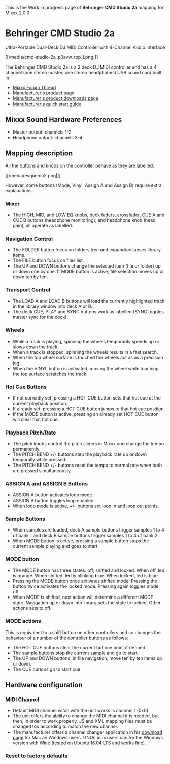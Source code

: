 This is the Work in progress page of **Behringer CMD Studio 2a** mapping
for Mixxx 2.0.0

# Behringer CMD Studio 2a

Ultra-Portable Dual-Deck DJ MIDI Controller with 4-Channel Audio
Interface

[[/media/cmd-studio-2a_p0avw_top_l.png|]]

The Behringer CMD Studio 2a is a 2 deck DJ MIDI controller and has a 4
channel (one stereo master, one stereo headphones) USB sound card built
in.

  - [Mixxx Forum
    Thread](https://www.mixxx.org/forums/viewtopic.php?f=7&t=9359)
  - [Manufacturer's product
    page](https://www.musictri.be/Categories/Behringer/Computer-Audio/DJ-Controllers/CMD-STUDIO-2A/p/P0AVW)
  - [Manufacturer's product downloads
    page](http://www.musictri.be/Categories/Behringer/Computer-Audio/DJ-Controllers/CMD-STUDIO-2A/p/P0AVW/downloads)
  - [Manufacturer's quick start
    guide](https://media.music-group.com/media/PLM/data/docs/P0AVW/CMD%20STUDIO%202A_QSG_WW.pdf)

## Mixxx Sound Hardware Preferences

  - Master output: channels 1-2
  - Headphone output: channels 3-4

## Mapping description

All the buttons and knobs on the controller behave as they are labelled:

[[/media/esquema2.png|]]

However, some buttons (Mode, Vinyl, Assign A and Assign B) require extra
explanations.

### Mixer

  - The HIGH, MID, and LOW EQ knobs, deck faders, crossfader, CUE A and
    CUE B buttons (headphone monitoring), and headphone knob (head
    gain), all operate as labelled.

### Navigation Control

  - The FOLDER button focus on folders tree and expand/collapses library
    items.
  - The FILE button focus on files list.
  - The UP and DOWN buttons change the selected item (file or folder) up
    or down one by one. If MODE button is active, file selection moves
    up or down ten by ten.

### Transport Control

  - The LOAD A and LOAD B buttons will load the currently highlighted
    track in the library window into deck A or B.
  - The deck CUE, PLAY and SYNC buttons work as labelled (SYNC toggles
    master sync for the deck).

### Wheels

  - While a track is playing, spinning the wheels temporarily speeds up
    or slows down the track.
  - When a track is stopped, spinning the wheels results in a fast
    search.
  - When the top wheel surface is touched the wheels act as as a
    precision jog.
  - When the VINYL button is activated, moving the wheel while touching
    the top surface scratches the track.

### Hot Cue Buttons

  - If not currently set, pressing a HOT CUE button sets that hot cue at
    the current playback position.
  - If already set, pressing a HOT CUE button jumps to that hot cue
    position.
  - If the MODE button is active, pressing an already set HOT CUE button
    will clear that hot cue.

### Playback Pitch/Rate

  - The pitch knobs control the pitch sliders in Mixxx and change the
    tempo permanently.
  - The PITCH BEND +/- buttons step the playback rate up or down
    temporally while pressed.
  - The PITCH BEND +/- buttons reset the tempo to normal rate when both
    are pressed simultaneously.

### ASSIGN A and ASSIGN B Buttons

  - ASSIGN A button activates loop mode.
  - ASSIGN B button toggles loop enabled.
  - When loop mode is active, +/- buttons set loop in and loop out
    points.

### Sample Buttons

  - When samples are loaded, deck A sample buttons trigger samples 1 to
    4 of bank 1 and deck B sample buttons trigger samples 1 to 4 of bank
    2.
  - When MODE button is active, pressing a sample button stops the
    current sample playing and goes to start.

### MODE button

  - The MODE button has three states: off, shifted and locked. When off,
    led is orange. When shifted, led is blinking blue. When locked, led
    is blue.
  - Pressing the MODE button once activates shifted mode. Pressing the
    button twice activates the locked mode. Pressing again toggles mode
    off.
  - When MODE is shifted, next action will determine a different MODE
    state. Navigation up or down into library sets the state to locked.
    Other actions sets to off.

### MODE actions

This is equivalent to a shift button on other controllers and so changes
the behaviour of a number of the controller buttons as follows:

  - The HOT CUE buttons clear the current hot cue point if defined.
  - The sample buttons stop the current sample and go to start.
  - The UP and DOWN buttons, in file navigation, move ten by ten items
    up or down.
  - The CUE buttons go to start cue.

## Hardware configuration

### MIDI Channel

  - Default MIDI channel witch with the unit works is channel 1 (0x0).
  - The unit offers the ability to change the MIDI channel if is needed,
    but then, in order to work properly, JS and XML mapping files must
    be changed too according to match the new channel.
  - The manufacturer offers a channel changer application in his
    [download
    page](http://www.musictri.be/Categories/Behringer/Computer-Audio/DJ-Controllers/CMD-STUDIO-2A/p/P0AVW/downloads)
    for Mac an Windows users. GNU/Linux users can try the Windows
    version with Wine (tested on Ubuntu 16.04 LTS and works fine).

### Reset to factory defaults
